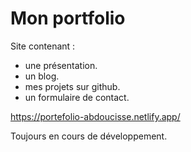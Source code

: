 # Mon portfolio 

Site contenant :
- une présentation. 
- un blog.
- mes projets sur github.
- un formulaire de contact.

https://portefolio-abdoucisse.netlify.app/

Toujours en cours de développement.
